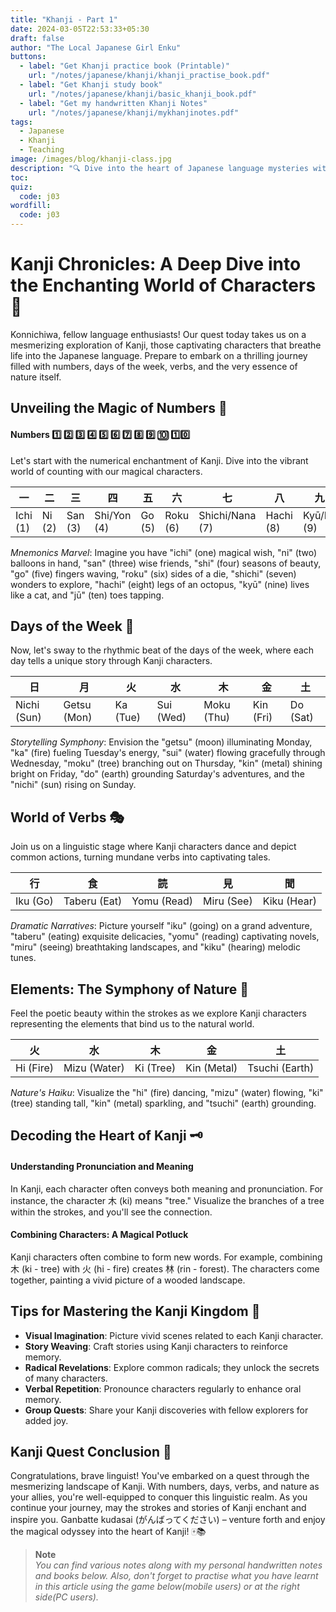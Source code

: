 ```yaml
---
title: "Khanji - Part 1"
date: 2024-03-05T22:53:33+05:30
draft: false
author: "The Local Japanese Girl Enku"
buttons:
  - label: "Get Khanji practice book (Printable)"
    url: "/notes/japanese/khanji/khanji_practise_book.pdf"
  - label: "Get Khanji study book"
    url: "/notes/japanese/khanji/basic_khanji_book.pdf"
  - label: "Get my handwritten Khanji Notes"
    url: "/notes/japanese/khanji/mykhanjinotes.pdf"
tags:
  - Japanese
  - Khanji
  - Teaching
image: /images/blog/khanji-class.jpg
description: "🔍 Dive into the heart of Japanese language mysteries with our beginner's guide, unraveling the secrets of Kanji characters and their significance in communication."
toc:
quiz:
  code: j03
wordfill:
  code: j03
---
```



# Kanji Chronicles: A Deep Dive into the Enchanting World of Characters 🎎

Konnichiwa, fellow language enthusiasts! Our quest today takes us on a mesmerizing exploration of Kanji, those captivating characters that breathe life into the Japanese language. Prepare to embark on a thrilling journey filled with numbers, days of the week, verbs, and the very essence of nature itself.

## Unveiling the Magic of Numbers 🎲

#### Numbers 1️⃣ 2️⃣ 3️⃣ 4️⃣ 5️⃣ 6️⃣ 7️⃣ 8️⃣ 9️⃣  🔟  1️⃣0️⃣

Let's start with the numerical enchantment of Kanji. Dive into the vibrant world of counting with our magical characters.

| 一 | 二 | 三 | 四 | 五 | 六 | 七 | 八 | 九 | 十 |
|---|---|---|---|---|---|---|---|---|---|
| Ichi (1) | Ni (2) | San (3) | Shi/Yon (4) | Go (5) | Roku (6) | Shichi/Nana (7) | Hachi (8) | Kyū/Ku (9) | Jū (10) |

_Mnemonics Marvel_: Imagine you have "ichi" (one) magical wish, "ni" (two) balloons in hand, "san" (three) wise friends, "shi" (four) seasons of beauty, "go" (five) fingers waving, "roku" (six) sides of a die, "shichi" (seven) wonders to explore, "hachi" (eight) legs of an octopus, "kyū" (nine) lives like a cat, and "jū" (ten) toes tapping.

## Days of the Week 📅

Now, let's sway to the rhythmic beat of the days of the week, where each day tells a unique story through Kanji characters.

|  日 |月 | 火 | 水 | 木 | 金 | 土 |
|---|---|---|---|---|---|---|
| Nichi (Sun) |Getsu (Mon) | Ka (Tue) | Sui (Wed) | Moku (Thu) | Kin (Fri) | Do (Sat) | 

_Storytelling Symphony_: Envision the "getsu" (moon) illuminating Monday, "ka" (fire) fueling Tuesday's energy, "sui" (water) flowing gracefully through Wednesday, "moku" (tree) branching out on Thursday, "kin" (metal) shining bright on Friday, "do" (earth) grounding Saturday's adventures, and the "nichi" (sun) rising on Sunday.

## World of Verbs 🎭

Join us on a linguistic stage where Kanji characters dance and depict common actions, turning mundane verbs into captivating tales.

| 行 | 食 | 読 | 見 | 聞 |
|---|---|---|---|---|
| Iku (Go) | Taberu (Eat) | Yomu (Read) | Miru (See) | Kiku (Hear) |

_Dramatic Narratives_: Picture yourself "iku" (going) on a grand adventure, "taberu" (eating) exquisite delicacies, "yomu" (reading) captivating novels, "miru" (seeing) breathtaking landscapes, and "kiku" (hearing) melodic tunes.

## Elements: The Symphony of Nature 🌳

Feel the poetic beauty within the strokes as we explore Kanji characters representing the elements that bind us to the natural world.

| 火 | 水 | 木 | 金 | 土 |
|---|---|---|---|---|
| Hi (Fire) | Mizu (Water) | Ki (Tree) | Kin (Metal) | Tsuchi (Earth) |

_Nature's Haiku_: Visualize the "hi" (fire) dancing, "mizu" (water) flowing, "ki" (tree) standing tall, "kin" (metal) sparkling, and "tsuchi" (earth) grounding.

## Decoding the Heart of Kanji 🗝️

#### Understanding Pronunciation and Meaning

In Kanji, each character often conveys both meaning and pronunciation. For instance, the character 木 (ki) means "tree." Visualize the branches of a tree within the strokes, and you'll see the connection.

#### Combining Characters: A Magical Potluck

Kanji characters often combine to form new words. For example, combining 木 (ki - tree) with 火 (hi - fire) creates 林 (rin - forest). The characters come together, painting a vivid picture of a wooded landscape.

## Tips for Mastering the Kanji Kingdom 🌟

- **Visual Imagination**: Picture vivid scenes related to each Kanji character.
- **Story Weaving**: Craft stories using Kanji characters to reinforce memory.
- **Radical Revelations**: Explore common radicals; they unlock the secrets of many characters.
- **Verbal Repetition**: Pronounce characters regularly to enhance oral memory.
- **Group Quests**: Share your Kanji discoveries with fellow explorers for added joy.

## Kanji Quest Conclusion 🌌

Congratulations, brave linguist! You've embarked on a quest through the mesmerizing landscape of Kanji. With numbers, days, verbs, and nature as your allies, you're well-equipped to conquer this linguistic realm. As you continue your journey, may the strokes and stories of Kanji enchant and inspire you. Ganbatte kudasai (がんばってください) – venture forth and enjoy the magical odyssey into the heart of Kanji! 🀄📚


> **Note** <br> *You can find various notes along with my personal handwritten notes and books below. Also, don't forget to practise what you have learnt in this article using the game below(mobile users) or at the right side(PC users).*
